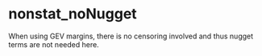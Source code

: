 # nonstat_noNugget
When using GEV margins, there is no censoring involved and thus nugget terms are not needed here.
